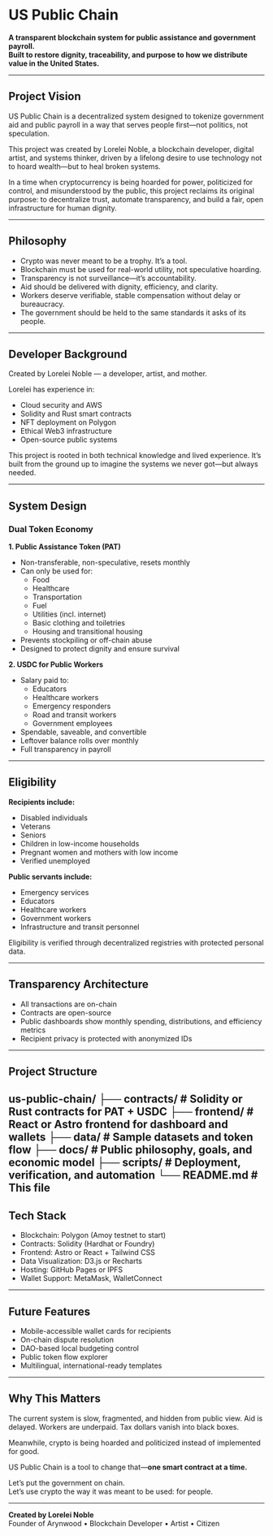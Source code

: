 # US Public Chain

**A transparent blockchain system for public assistance and government payroll.  
Built to restore dignity, traceability, and purpose to how we distribute value in the United States.**

---

## Project Vision

US Public Chain is a decentralized system designed to tokenize government aid and public payroll in a way that serves people first—not politics, not speculation.

This project was created by Lorelei Noble, a blockchain developer, digital artist, and systems thinker, driven by a lifelong desire to use technology not to hoard wealth—but to heal broken systems.

In a time when cryptocurrency is being hoarded for power, politicized for control, and misunderstood by the public, this project reclaims its original purpose: to decentralize trust, automate transparency, and build a fair, open infrastructure for human dignity.

---

## Philosophy

- Crypto was never meant to be a trophy. It’s a tool.
- Blockchain must be used for real-world utility, not speculative hoarding.
- Transparency is not surveillance—it’s accountability.
- Aid should be delivered with dignity, efficiency, and clarity.
- Workers deserve verifiable, stable compensation without delay or bureaucracy.
- The government should be held to the same standards it asks of its people.

---

## Developer Background

Created by Lorelei Noble — a developer, artist, and mother.

Lorelei has experience in:

- Cloud security and AWS
- Solidity and Rust smart contracts
- NFT deployment on Polygon
- Ethical Web3 infrastructure
- Open-source public systems

This project is rooted in both technical knowledge and lived experience. It’s built from the ground up to imagine the systems we never got—but always needed.

---

## System Design

### Dual Token Economy

**1. Public Assistance Token (PAT)**  
- Non-transferable, non-speculative, resets monthly  
- Can only be used for:
  - Food
  - Healthcare
  - Transportation
  - Fuel
  - Utilities (incl. internet)
  - Basic clothing and toiletries
  - Housing and transitional housing
- Prevents stockpiling or off-chain abuse
- Designed to protect dignity and ensure survival

**2. USDC for Public Workers**  
- Salary paid to:
  - Educators
  - Healthcare workers
  - Emergency responders
  - Road and transit workers
  - Government employees
- Spendable, saveable, and convertible
- Leftover balance rolls over monthly
- Full transparency in payroll

---

## Eligibility

**Recipients include:**  
- Disabled individuals  
- Veterans  
- Seniors  
- Children in low-income households  
- Pregnant women and mothers with low income  
- Verified unemployed

**Public servants include:**  
- Emergency services  
- Educators  
- Healthcare workers  
- Government workers  
- Infrastructure and transit personnel

Eligibility is verified through decentralized registries with protected personal data.

---

## Transparency Architecture

- All transactions are on-chain  
- Contracts are open-source  
- Public dashboards show monthly spending, distributions, and efficiency metrics  
- Recipient privacy is protected with anonymized IDs

---

## Project Structure
us-public-chain/
├── contracts/          # Solidity or Rust contracts for PAT + USDC
├── frontend/           # React or Astro frontend for dashboard and wallets
├── data/               # Sample datasets and token flow
├── docs/               # Public philosophy, goals, and economic model
├── scripts/            # Deployment, verification, and automation
└── README.md           # This file
---

## Tech Stack

- Blockchain: Polygon (Amoy testnet to start)
- Contracts: Solidity (Hardhat or Foundry)
- Frontend: Astro or React + Tailwind CSS
- Data Visualization: D3.js or Recharts
- Hosting: GitHub Pages or IPFS
- Wallet Support: MetaMask, WalletConnect

---

## Future Features

- Mobile-accessible wallet cards for recipients  
- On-chain dispute resolution  
- DAO-based local budgeting control  
- Public token flow explorer  
- Multilingual, international-ready templates

---

## Why This Matters

The current system is slow, fragmented, and hidden from public view. Aid is delayed. Workers are underpaid. Tax dollars vanish into black boxes.

Meanwhile, crypto is being hoarded and politicized instead of implemented for good.

US Public Chain is a tool to change that—**one smart contract at a time.**

Let’s put the government on chain.  
Let’s use crypto the way it was meant to be used: for people.

---

**Created by Lorelei Noble**  
Founder of Arynwood • Blockchain Developer • Artist • Citizen